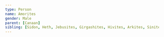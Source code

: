 ```yaml
---
type: Person
name: Amorites
gender: Male
parent: [Canaan]
sibling: [Sidon, Heth, Jebusites, Girgashites, Hivites, Arkites, Sinites, Arvadites, Zemarites, Hamathites]
---
```

